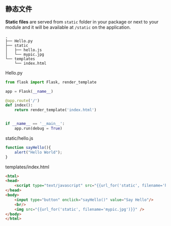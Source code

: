 
## 静态文件

**Static files** are served from `static` folder in your package or next to your module and it will be available at `/static` on the application.

```
.
├── Hello.py
├── static
│   ├── hello.js
│   └── mypic.jpg
└── templates
    └── index.html
```

Hello.py

```python
from flask import Flask, render_template

app = Flask(__name__) 

@app.route('/')
def index():
    return render_template('index.html')


if __name__ == '__main__':
    app.run(debug = True)
```

static/hello.js

```js
function sayHello(){
    alert("Hello World");
}
```

templates/index.html

```html
<html>
<head>
    <script type="text/javascript" src="{{url_for('static', filename='hello.js')}}"> </script>
</head>
<body>
    <input type="button" onclick="sayHello()" value="Say Hello"/>
    <br/>
    <img src="{{url_for('static', filename='mypic.jpg')}}" />
</body>
</html>
```